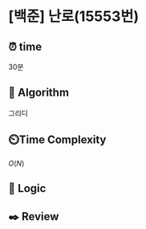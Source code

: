 # [백준]  난로(15553번)

## ⏰  **time**

30분

## :pushpin: **Algorithm**

그리디

## ⏲️**Time Complexity**

$O(N)$

## :round_pushpin: **Logic**

## :black_nib: **Review**

```

```
